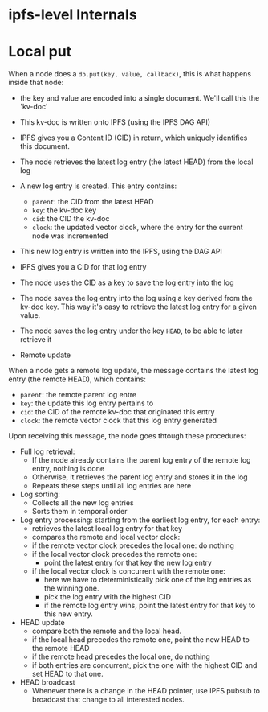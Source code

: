 # ipfs-level Internals

# Local put

When a node does a `db.put(key, value, callback)`, this is what happens inside that node:

* the key and value are encoded into a single document. We'll call this the 'kv-doc'
* This kv-doc is written onto IPFS (using the IPFS DAG API)
* IPFS gives you a Content ID (CID) in return, which uniquely identifies this document.
* The node retrieves the latest log entry (the latest HEAD) from the local log
* A new log entry is created. This entry contains:
  * `parent`: the CID from the latest HEAD
  * `key`: the kv-doc key
  * `cid`: the CID the kv-doc
  * `clock`: the updated vector clock, where the entry for the current node was incremented
* This new log entry is written into the IPFS, using the DAG API
* IPFS gives you a CID for that log entry
* The node uses the CID as a key to save the log entry into the log
* The node saves the log entry into the log using a key derived from the kv-doc key. This way it's easy to retrieve the latest log entry for a given value.
* The node saves the log entry under the key `HEAD`, to be able to later retrieve it

* Remote update

When a node gets a remote log update, the message contains the latest log entry (the remote HEAD), which contains:
  * `parent`: the remote parent log entre
  * `key`: the update this log entry pertains to
  * `cid`: the CID of the remote kv-doc that originated this entry
  * `clock`: the remote vector clock that this log entry generated

Upon receiving this message, the node goes thtough these procedures:

* Full log retrieval:
  * If the node already contains the parent log entry of the remote log entry, nothing is done
  * Otherwise, it retrieves the parent log entry and stores it in the log
  * Repeats these steps until all log entries are here
* Log sorting:
  * Collects all the new log entries
  * Sorts them in temporal order
* Log entry processing: starting from the earliest log entry, for each entry:
  * retrieves the latest local log entry for that key
  * compares the remote and local vector clock:
  * if the remote vector clock precedes the local one: do nothing
  * if the local vector clock precedes the remote one:
    * point the latest entry for that key the new log entry
  * if the local vector clock is concurrent with the remote one:
    * here we have to deterministically pick one of the log entries as the winning one.
    * pick the log entry with the highest CID
    * if the remote log entry wins, point the latest entry for that key to this new entry.
* HEAD update
  * compare both the remote and the local head.
  * if the local head precedes the remote one, point the new HEAD to the remote HEAD
  * if the remote head precedes the local one, do nothing
  * if both entries are concurrent, pick the one with the highest CID and set HEAD to that one.
* HEAD broadcast
  * Whenever there is a change in the HEAD pointer, use IPFS pubsub to broadcast that change to all interested nodes.
